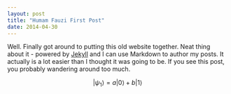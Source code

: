 ```yaml
---
layout: post
title: "Humam Fauzi First Post"
date: 2014-04-30
---
```


Well. Finally got around to putting this old website together. Neat thing about it - powered by [Jekyll](http://jekyllrb.com) and I can use Markdown to author my posts. It actually is a lot easier than I thought it was going to be. If you see this post, you probably wandering around too much.

$$
   |\psi_1\rangle = a|0\rangle + b|1\rangle
$$
